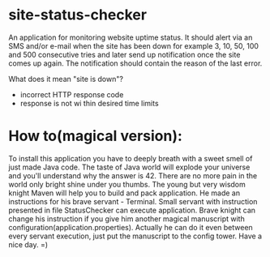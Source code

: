 site-status-checker
===================

An application for monitoring website uptime status.
It should alert via an SMS and/or e-mail when the site has been down for example 3, 10, 50, 100 and 500 consecutive tries and later send up notification once the site comes up again.
The notification should contain the reason of the last error.

What does it mean "site is down"?
- incorrect HTTP response code
- response is not wi thin desired time limits


How to(magical version):
===================

To install this application you have to deeply breath with a sweet smell of just made Java code. 
The taste of Java world will explode your universe and you'll understand why the answer is 42.
There are no more pain in the world only bright shine under you thumbs. 
The young but very wisdom knight Maven will help you to build and pack application. He made an instructions for his brave servant - Terminal. 
Small servant with instruction presented in file StatusChecker can execute application.
Brave knight can change his instruction if you give him another magical manuscript with configuration(application.properties).
Actually he can do it even between every servant execution, just put the manuscript to the config tower.
Have a nice day. =)